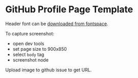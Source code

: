 # GitHub Profile Page Template

Header font can be [downloaded from fontspace](https://www.fontspace.com/canterbury-font-f1984).

To capture screenshot:

- open dev tools
- set page size to 900x850
- select `body` tag
- screenshot node

Upload image to github issue to get URL.
